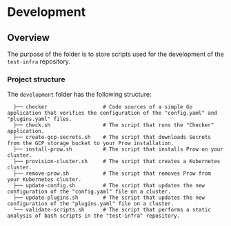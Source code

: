 # Development

## Overview

The purpose of the folder is to store scripts used for the development of the `test-infra` repository.

### Project structure

The `development` folder has the following structure:
<!-- Update the project structure each time you modify it. -->

```
  ├── checker                  # Code sources of a simple Go application that verifies the configuration of the "config.yaml" and "plugins.yaml" files.          
  ├── check.sh                 # The script that runs the "Checker" application.                                              
  ├── create-gcp-secrets.sh    # The script that downloads Secrets from the GCP storage bucket to your Prow installation.
  ├── install-prow.sh          # The script that installs Prow on your cluster.
  ├── provision-cluster.sh     # The script that creates a Kubernetes cluster.
  ├── remove-prow.sh           # The script that removes Prow from your Kubernetes cluster.
  ├── update-config.sh         # The script that updates the new configuration of the "config.yaml" file on a cluster.
  ├── update-plugins.sh        # The script that updates the new configuration of the "plugins.yaml" file on a cluster.
  └── validate-scripts.sh      # The script that performs a static analysis of bash scripts in the "test-infra" repository.

```
